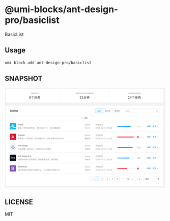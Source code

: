 # @umi-blocks/ant-design-pro/basiclist

BasicList

## Usage

```sh
umi block add ant-design-pro/basiclist
```

## SNAPSHOT

![SNAPSHOT](./snapshot.png)

## LICENSE

MIT
